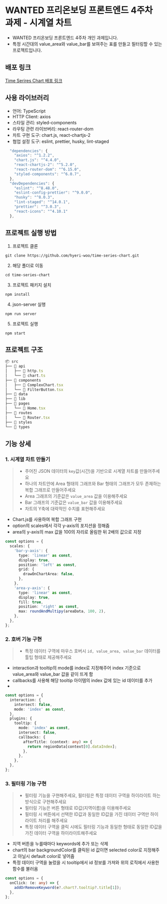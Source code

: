 # WANTED 프리온보딩 프론트엔드 4주차 과제 - 시계열 차트

- WANTED 프리온보딩 프론트엔드 4주차 개인 과제입니다.
- 특정 시간대의 value_area와 value_bar를 보여주는 표를 만들고 필터링할 수 있는 프로젝트입니다.

## 배포 링크

<a href="https://timer-series-chart.netlify.app/">Time Serires Chart 배포 링크</a>

## 사용 라이브러리

- 언어: TypeScript
- HTTP Client: axios
- 스타일 관리: styled-components
- 라우팅 관련 라이브버리: react-router-dom
- 차트 구현 도구: chart.js, react-chartjs-2
- 협업 설정 도구: eslint, prettier, husky, lint-staged

```js
  "dependencies": {
    "axios": "^1.2.2",
    "chart.js": "^4.4.0",
    "react-chartjs-2": "^5.2.0",
    "react-router-dom": "^6.15.0",
    "styled-components": "^6.0.7",
  },
  "devDependencies": {
    "eslint": "^8.48.0",
    "eslint-config-prettier": "^9.0.0",
    "husky": "^8.0.3",
    "lint-staged": "^14.0.1",
    "prettier": "^3.0.3",
    "react-icons": "^4.10.1"
  },
```

## 프로젝트 실행 방법

1. 프로젝트 클론

```
git clone https://github.com/hyeri-woo/time-series-chart.git
```

2. 해당 폴더로 이동

```
cd time-series-chart
```

3. 프로젝트 패키지 설치

```
npm install
```

4. json-server 실행

```
npm run server
```

5. 프로젝트 실행

```
npm start
```

## 프로젝트 구조

```js
📦 src
├── 📂 api
│   ├── 📄 http.ts
│   └── 📄 chart.ts
├── 📂 components
│   ├── 📄 ComplexChart.tsx
│   └── 📄 FilterButton.tsx
├── 📂 data
├── 📂 lib
├── 📂 pages
│   └── 📄 Home.tsx
├── 📂 routes
│   └── 📄 Router.tsx
├── 📂 styles
└── 📂 types
```

## 기능 상세

### 1. 시계열 차트 만들기

> - 주어진 JSON 데이터의 `key`값(시간)을 기반으로 시계열 차트를 만들어주세요
> - 하나의 차트안에 Area 형태의 그래프와 Bar 형태의 그래프가 모두 존재하는 복합 그래프로 만들어주세요
> - Area 그래프의 기준값은 `value_area` 값을 이용해주세요
> - Bar 그래프의 기준값은 `value_bar` 값을 이용해주세요
> - 차트의 Y축에 대략적인 수치를 표현해주세요

- Chart.js를 사용하여 복합 그래프 구현
- option의 scales에서 각각 y-axis의 포지션을 정해줌
- area의 y-axis의 max 값을 100의 자리로 올림한 뒤 2배의 값으로 지정

```ts
const options = {
  scales: {
    'bar-y-axis': {
      type: 'linear' as const,
      display: true,
      position: 'left' as const,
      grid: {
        drawOnChartArea: false,
      },
    },
    'area-y-axis': {
      type: 'linear' as const,
      display: true,
      fill: true,
      position: 'right' as const,
      max: roundAndMultipy(areaData, 100, 2),
    },
  },
};
```

### 2. 호버 기능 구현

> - 특정 데이터 구역에 마우스 호버시 `id, value_area, value_bar` 데이터를 툴팁 형태로 제공해주세요

- interaction과 tooltip의 mode를 index로 지정해주어 index 기준으로 value_area와 value_bar 값을 같이 뜨게 함
- callbacks를 사용해 해당 tooltip 아이템의 index 값에 있는 id 데이터를 추가
-

```ts
const options = {
  interaction: {
    intersect: false,
    mode: 'index' as const,
  },
  plugins: {
    tooltip: {
      mode: 'index' as const,
      intersect: false,
      callbacks: {
        afterTitle: (context: any) => {
          return regionData[context[0].dataIndex];
        },
      },
    },
  },
};
```

### 3. 필터링 기능 구현

> - 필터링 기능을 구현해주세요, 필터링은 특정 데이터 구역을 하이라이트 하는 방식으로 구현해주세요
> - 필터링 기능은 버튼 형태로 ID값(지역이름)을 이용해주세요
> - 필터링 시 버튼에서 선택한 ID값과 동일한 ID값을 가진 데이터 구역만 하이라이트 처리를 해주세요
> - 특정 데이터 구역을 클릭 시에도 필터링 기능과 동일한 형태로 동일한 ID값을 가진 데이터 구역을 하이라이트해주세요

- 지역 버튼을 누를때마다 keywords에 추가 또는 삭제
- chart의 bar backgroundColor를 클릭된 id 값이면 selected color로 지정해주고 아닐시 default color로 넣어줌
- 특정 데이터 구역을 눌렀을 시 tooltip에서 id 정보를 가져와 위의 로직에서 사용한 함수를 불러옴

```ts
const options = {
  onClick: (e: any) => {
    addOrRemoveKeyword(e?.chart?.tooltip?.title[1]);
  },
};
```
